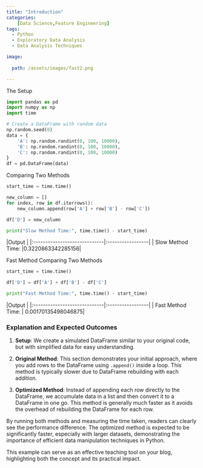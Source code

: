 ```yaml
---
title: "Introduction"
categories:
    [Data Science,Feature Engineering]
tags:
  - Python
  - Exploratory Data Analysis
  - Data Analysis Techniques

image:
 
  path: /assets/images/fast2.png

---
```

The Setup
```python
import pandas as pd
import numpy as np
import time

# Create a DataFrame with random data
np.random.seed(0)
data = {
    'A': np.random.randint(0, 100, 10000),
    'B': np.random.randint(0, 100, 10000),
    'C': np.random.randint(0, 100, 10000)
}
df = pd.DataFrame(data)
```

Comparing Two Methods
```python
start_time = time.time()

new_column = []
for index, row in df.iterrows():
    new_column.append(row['A'] + row['B'] - row['C'])

df['D'] = new_column

print("Slow Method Time:", time.time() - start_time)

```

|Output                        | 
|:-----------------------------|:-----------------|
| Slow Method Time:            |0.3220863342285156| 




Fast Method
Comparing Two Methods
```python
start_time = time.time()

df['D'] = df['A'] + df['B'] - df['C']

print("Fast Method Time:", time.time() - start_time)


```



|Output                        | 
|:-----------------------------|:-----------------|
| Fast Method Time:            | 0.00170135498046875| 



### Explanation and Expected Outcomes

1. **Setup**: We create a simulated DataFrame similar to your original code, but with simplified data for easy understanding.

2. **Original Method**: This section demonstrates your initial approach, where you add rows to the DataFrame using `.append()` inside a loop. This method is typically slower due to DataFrame rebuilding with each addition.

3. **Optimized Method**: Instead of appending each row directly to the DataFrame, we accumulate data in a list and then convert it to a DataFrame in one go. This method is generally much faster as it avoids the overhead of rebuilding the DataFrame for each row.

By running both methods and measuring the time taken, readers can clearly see the performance difference. The optimized method is expected to be significantly faster, especially with larger datasets, demonstrating the importance of efficient data manipulation techniques in Python.

This example can serve as an effective teaching tool on your blog, highlighting both the concept and its practical impact.
